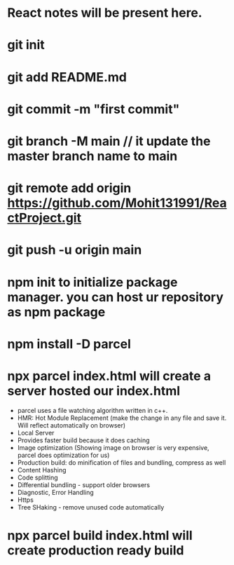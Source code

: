 # React notes will be present here.
# git init
# git add README.md
# git commit -m "first commit"
# git branch -M main // it update the master branch name to main
# git remote add origin https://github.com/Mohit131991/ReactProject.git
# git push -u origin main

# npm init    to initialize package manager. you can host ur repository as npm package
# npm install -D parcel 

# npx parcel index.html will create a server hosted our index.html
- parcel uses a file watching algorithm written in c++.
- HMR: Hot Module Replacement (make the change in any file and save it. Will reflect automatically on browser)
- Local Server
- Provides faster build because it does caching
- Image optimization (Showing image on browser is very expensive, parcel does optimization for us)
- Production build: do minification of files and bundling, compress as well
- Content Hashing
- Code splitting
- Differential bundling - support older browsers
- Diagnostic, Error Handling
- Https
- Tree SHaking - remove unused code automatically

# npx parcel build index.html will create production ready build